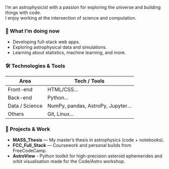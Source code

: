 I’m an astrophysicist with a passion for exploring the universe and building things with code.  
I enjoy working at the intersection of science and computation.

### 🔭 What I’m doing now
- Developing full-stack web apps.  
- Exploring astrophysical data and simulations.  
- Learning about statistics, machine learning, and more.

### 🛠️ Technologies & Tools
| Area | Tech / Tools |
|------|--------------|
| Front-end | HTML/CSS... |
| Back-end | Python... |
| Data / Science | NumPy, pandas, AstroPy, Jupyter... |
| Others | Git, Linux... |

### 📂 Projects & Work
- **MASS_Thesis** — My master’s thesis in astrophysics (code + notebooks). 
- **FCC_Full_Stack** — Coursework and personal builds from FreeCodeCamp.
- **AstroView** - Python toolkit for high-precision asteroid ephemerides and orbit visualisation made for the Code/Astro workshop. 


<!--
**tcaba2/tcaba2** is a ✨ _special_ ✨ repository because its `README.md` (this file) appears on your GitHub profile.

Here are some ideas to get you started:

- 🔭 I’m currently working on ...
- 🌱 I’m currently learning ...
- 👯 I’m looking to collaborate on ...
- 🤔 I’m looking for help with ...
- 💬 Ask me about ...
- 📫 How to reach me: ...
- 😄 Pronouns: ...
- ⚡ Fun fact: ...
-->
